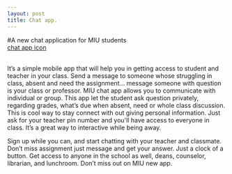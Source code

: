 ```yaml
---
layout: post
title: Chat app.
---
```


#A new chat application for MIU students
<br>
[chat app icon](http://www.androidpolice.com/wp-content/uploads/2013/07/nexusae0_FloatingNotifications-Thumb.png)
<br>
<br>
<p> It’s a simple mobile app that will help you in getting access to student and teacher in your class. 
Send a message to someone whose struggling in class, absent and need the assignment... message someone with question is your class or professor. MIU chat app allows you to communicate with individual or group. This app let the student ask question privately, regarding grades, what’s due when absent, need or whole class discussion. This is cool way to stay connect with out giving personal information. Just ask for your teacher pin number and you'll have access to everyone in class. It’s a great way to interactive while being away.   

<p>Sign up while you can, and start chatting with your teacher and classmate. Don’t miss assignment just message and get your answer. Just a clock of a button. Get access to anyone in the school as well, deans, counselor, librarian, and lunchroom. 
Don’t miss out on MIU new app.
